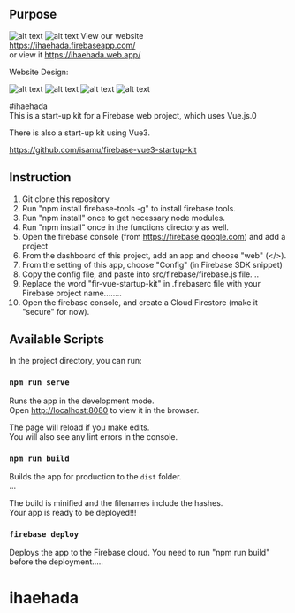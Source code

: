 ## Purpose

![alt text](https://res.cloudinary.com/storagemanagementcontainer/image/upload/v1649715786/ihaehada/title_rdwtze.png)
![alt text](https://res.cloudinary.com/storagemanagementcontainer/image/upload/v1649715857/ihaehada/header_e7bdal.png)
View our website <br />
https://ihaehada.firebaseapp.com/ <br />
or view it https://ihaehada.web.app/ <br />

Website Design: 

![alt text](https://res.cloudinary.com/storagemanagementcontainer/image/upload/v1649715385/ihaehada/web1_xxqxpf.png)
![alt text](https://res.cloudinary.com/storagemanagementcontainer/image/upload/v1649715383/ihaehada/web2_y2tj98.png)
![alt text](https://res.cloudinary.com/storagemanagementcontainer/image/upload/v1649715387/ihaehada/web3_hd2klp.png)
![alt text](https://res.cloudinary.com/storagemanagementcontainer/image/upload/v1649715385/ihaehada/web4_nz9im0.png)


#ihaehada  <br />
This is a start-up kit for a Firebase web project, which uses Vue.js.0 <br />

There is also a start-up kit using Vue3.

https://github.com/isamu/firebase-vue3-startup-kit
## Instruction

1. Git clone this repository
2. Run "npm install firebase-tools -g" to install firebase tools.
3. Run "npm install" once to get necessary node modules.
4. Run "npm install" once in the functions directory as well.
5. Open the firebase console (from https://firebase.google.com) and add a project
6. From the dashboard of this project, add an app and choose "web" (</>).
7. From the setting of this app, choose "Config" (in Firebase SDK snippet)
8. Copy the config file, and paste into src/firebase/firebase.js file.  ..
9. Replace the word "fir-vue-startup-kit" in .firebaserc file with your Firebase project name........
10. Open the firebase console, and create a Cloud Firestore (make it "secure" for now).


## Available Scripts

In the project directory, you can run:


### `npm run serve`
Runs the app in the development mode.<br>
Open [http://localhost:8080](http://localhost:8080) to view it in the browser.

The page will reload if you make edits.<br>
You will also see any lint errors in the console.

### `npm run build`

Builds the app for production to the `dist` folder.<br>...

The build is minified and the filenames include the hashes.<br>
Your app is ready to be deployed!!!

### `firebase deploy`

Deploys the app to the Firebase cloud. You need to run "npm run build" before the deployment.....



# ihaehada








